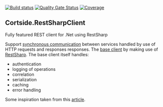 [![Build status](https://ci.appveyor.com/api/projects/status/43l1ckgn806lqxjx?svg=true)](https://ci.appveyor.com/project/cortside/cortside-restsharpclient)
[![Quality Gate Status](https://sonarcloud.io/api/project_badges/measure?project=cortside_cortside.common&metric=alert_status)](https://sonarcloud.io/dashboard?id=cortside_cortside.restsharpclient)
[![Coverage](https://sonarcloud.io/api/project_badges/measure?project=cortside_cortside.restsharpclient&metric=coverage)](https://sonarcloud.io/dashboard?id=cortside_cortside.restsharpclient)

## Cortside.RestSharpClient

Fully featured REST client for .Net using RestSharp

Support [synchronous communication](https://github.com/cortside/guidelines/blob/master/docs/architecture/Microservices.md#synchronous-communication) between services handled by use of HTTP requests and responses responses.  The [base client](src/cortside.restsharpclient/RestSharpClient.cs) by making use of [RestSharp](https://github.com/restsharp/RestSharp).  The base client itself handles:

* authentication
* logging of operations
* correlation
* serialization
* caching
* error handling

Some inspiration taken from this [article](https://exceptionnotfound.net/building-the-ultimate-restsharp-client-in-asp-net-and-csharp/).
